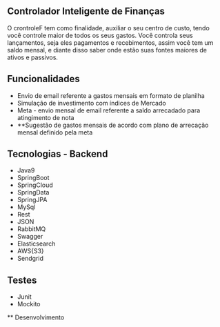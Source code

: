 <p> 
  
 ## Controlador Inteligente de Finanças

 
O crontroleF tem como finalidade, auxiliar o seu centro de custo, tendo você controle maior de todos os seus gastos.
Você controla seus lançamentos, seja eles pagamentos e recebimentos, assim você tem um saldo mensal, e diante disso saber onde estão suas fontes maiores de ativos e passivos. 


 ## Funcionalidades
 
  <ul>
  <li>Envio de email referente a gastos mensais em formato de planilha</li>
  <li>Simulação de investimento com índices de Mercado</li>
  <li>Meta - envio mensal de email referente a saldo arrecadado para atingimento de nota</li>
  <li>**Sugestão de gastos mensais de acordo com plano de arrecação mensal definido pela meta</li>
</ul>

## Tecnologias - Backend


 <ul>
  <li>Java9</li>
  <li>SpringBoot</li>
  <li>SpringCloud</li>
  <li>SpringData</li>
  <li>SpringJPA</li>
  <li>MySql</li>
  <li>Rest</li>
  <li>JSON</li>
  <li>RabbitMQ</li>
  <li>Swagger</li>
  <li>Elasticsearch</li>
  <li>AWS{S3}</li>
  <li>Sendgrid</li>
</ul>

## Testes


<ul>
  <li>Junit</li>
  <li>Mockito</li>
</ul>

** Desenvolvimento

</p>

